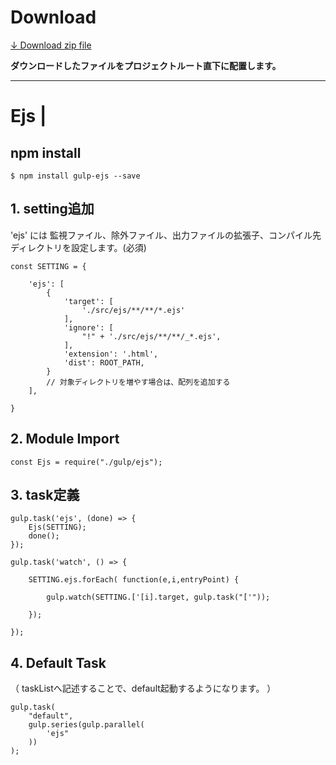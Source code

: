 # Download

[↓ Download zip file](https://github.com/frontend-isobar-jp/mgn-gulp-ejs/blob/master/mgn-gulp-ejs.zip?raw=true)

**ダウンロードしたファイルをプロジェクトルート直下に配置します。**

----


# Ejs |

## npm install
```
$ npm install gulp-ejs --save
```
## 1. setting追加

'ejs' には 監視ファイル、除外ファイル、出力ファイルの拡張子、コンパイル先ディレクトリを設定します。(必須)

```
const SETTING = {

    'ejs': [
        {
            'target': [
                './src/ejs/**/**/*.ejs'
            ],
            'ignore': [
                "!" + './src/ejs/**/**/_*.ejs',
            ],
            'extension': '.html',
            'dist': ROOT_PATH,
        }
        // 対象ディレクトリを増やす場合は、配列を追加する
    ],

}
```

## 2. Module Import

```
const Ejs = require("./gulp/ejs");
```

## 3. task定義

```
gulp.task('ejs', (done) => {
    Ejs(SETTING);
    done();
});

gulp.task('watch', () => {

    SETTING.ejs.forEach( function(e,i,entryPoint) {

        gulp.watch(SETTING.['[i].target, gulp.task("['"));

    });

});
```

## 4. Default Task
（ taskListへ記述することで、default起動するようになります。 ）

```
gulp.task(
    "default",
    gulp.series(gulp.parallel(
        'ejs"
    ))
);
```
